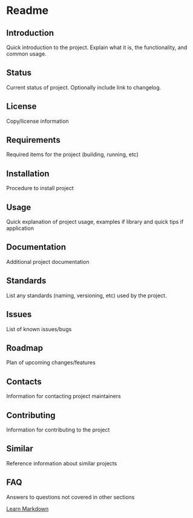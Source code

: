 # Readme #

## Introduction ##
Quick introduction to the project. Explain what it is, the functionality, and common usage.

## Status ##
Current status of project. Optionally include link to changelog.

## License ##
Copy/license information

## Requirements ##
Required items for the project (building, running, etc)

## Installation ##
Procedure to install project

## Usage ##
Quick explanation of project usage, examples if library and quick tips if application

## Documentation ##
Additional project documentation

## Standards ##
List any standards (naming, versioning, etc) used by the project.

## Issues ##
List of known issues/bugs

## Roadmap ##
Plan of upcoming changes/features

## Contacts ##
Information for contacting project maintainers

## Contributing ##
Information for contributing to the project

## Similar ##
Reference information about similar projects

## FAQ ##
Answers to questions not covered in other sections

[Learn Markdown](https://bitbucket.org/tutorials/markdowndemo)
